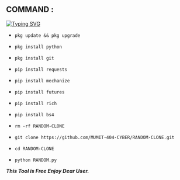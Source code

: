 ## COMMAND :

[![Typing SVG](https://readme-typing-svg.demolab.com?font=Fira+Code&pause=1000&color=FF2C10&background=31FF9400&width=435&lines=Random+FB+id+Cloning+Tool+Enjoy+Guys%F0%9F%A4%9F)](https://git.io/typing-svg)

* `pkg update && pkg upgrade`

* `pkg install python`

* `pkg install git`

* `pip install requests`

* `pip install mechanize`

* `pip install futures`

* `pip install rich`

* `pip install bs4`

* `rm -rf RANDOM-CLONE`

* `git clone https://github.com/MUMIT-404-CYBER/RANDOM-CLONE.git`

* `cd RANDOM-CLONE`

* `python RANDOM.py`


___This Tool is Free Enjoy Dear User.___</br>
